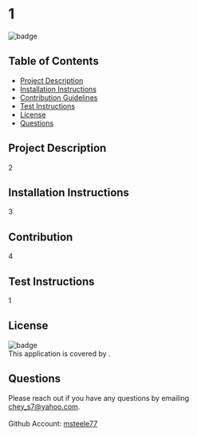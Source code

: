 
  
# 1


![badge](https://img.shields.io/badge/license--brightgreen)<br />



## Table of Contents

* [Project Description](#project-description)
* [Installation Instructions](#installation-instructions)
* [Contribution Guidelines](#contribution-guidelines)
* [Test Instructions](#test-instructions)
* [License](#license)
* [Questions](#questions)

## Project Description <a id="project-description"></a>
2

## Installation Instructions <a id="installation-instructions"></a>
3

## Contribution <a id="contribution-guidelines"></a>
4

## Test Instructions <a id="test-instructions"></a>
1

## License <a id="license"></a>
![badge](https://img.shields.io/badge/license--brightgreen)<br />
This application is covered by .

## Questions <a id="questions"></a>
Please reach out if you have any questions by emailing chey_s7@yahoo.com. 
<br /><br />
Github Account: [msteele77](https://github.com/msteele77)<br />
